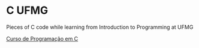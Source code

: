 # C UFMG
Pieces of C code while learning from Introduction to Programming at UFMG

[Curso de Programação em C](http://www2.dcc.ufmg.br/disciplinas/pc/source/introducao_c_renatocm_deeufmg.pdf)
